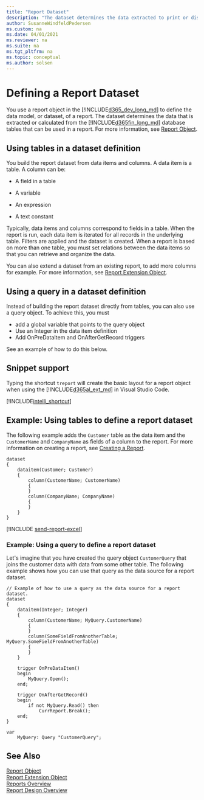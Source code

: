 ```yaml
---
title: "Report Dataset"
description: "The dataset determines the data extracted to print or display the information from the database."
author: SusanneWindfeldPedersen
ms.custom: na
ms.date: 04/01/2021
ms.reviewer: na
ms.suite: na
ms.tgt_pltfrm: na
ms.topic: conceptual
ms.author: solsen
---
```


# Defining a Report Dataset

You use a report object in the [!INCLUDE[d365_dev_long_md](includes/d365_dev_long_md.md)] to define the data model, or dataset, of a report. The dataset determines the data that is extracted or calculated from the [!INCLUDE[d365fin_long_md](includes/d365fin_long_md.md)] database tables that can be used in a report. For more information, see [Report Object](devenv-report-object.md).

## Using tables in a dataset definition
You build the report dataset from data items and columns. A data item is a table. A column can be: 

- A field in a table 

- A variable

- An expression 

- A text constant

Typically, data items and columns correspond to fields in a table. When the report is run, each data item is iterated for all records in the underlying table. Filters are applied and the dataset is created. 
When a report is based on more than one table, you must set relations between the data items so that you can retrieve and organize the data. 

You can also extend a dataset from an existing report, to add more columns for example. For more information, see [Report Extension Object](devenv-report-ext-object.md).

## Using a query in a dataset definition
Instead of building the report dataset directly from tables, you can also use a query object. To achieve this, you must
- add a global variable that points to the query object
- Use an Integer in the data item definition
- Add OnPreDataItem and OnAfterGetRecord triggers 

See an example of how to do this below.

## Snippet support

Typing the shortcut `treport` will create the basic layout for a report object when using the [!INCLUDE[d365al_ext_md](../includes/d365al_ext_md.md)] in Visual Studio Code. 

[!INCLUDE[intelli_shortcut](includes/intelli_shortcut.md)]

## Example: Using tables to define a report dataset

The following example adds the `Customer` table as the data item and the `CustomerName` and `CompanyName` as fields of a column to the report. For more information on creating a report, see [Creating a Report](devenv-howto-report-layout.md).

```AL
dataset
{
    dataitem(Customer; Customer)
    {
        column(CustomerName; CustomerName)
        {
        }
        column(CompanyName; CompanyName)
        {
        }
    }
}
```

[!INCLUDE [send-report-excel](includes/send-report-excel.md)]

### Example: Using a query to define a report dataset
Let's imagine that you have created the query object `CustomerQuery` that joins the customer data with data from some other table. The following example shows how you can use that query as the data source for a report dataset.

```AL
// Example of how to use a query as the data source for a report dataset.
dataset
{
    dataitem(Integer; Integer)
    {
        column(CustomerName; MyQuery.CustomerName)
        {
        }
        column(SomeFieldFromAnotherTable; MyQuery.SomeFieldFromAnotherTable)
        {
        }
    }

    trigger OnPreDataItem()
    begin
        MyQuery.Open();
    end;

    trigger OnAfterGetRecord()
    begin
        if not MyQuery.Read() then
            CurrReport.Break();
    end;
}

var 
    MyQuery: Query "CustomerQuery";

```


## See Also

[Report Object](devenv-report-object.md)  
[Report Extension Object](devenv-report-ext-object.md)  
[Reports Overview](devenv-reports.md)  
[Report Design Overview](devenv-report-design-overview.md)  
